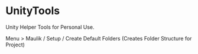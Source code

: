 # UnityTools
Unity Helper Tools for Personal Use.

Menu > Maulik / Setup / Create Default Folders 
(Creates Folder Structure for Project)
